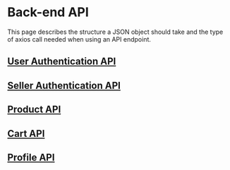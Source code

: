 # Back-end API
This page describes the structure a JSON object should take and the type of axios call needed when using an API endpoint.

## [User Authentication API](documentation/auth.md)
## [Seller Authentication API](documentation/auth.md)
## [Product API](documentation/product.md)
## [Cart API](documentation/cart.md)
## [Profile API](documentation/profile.md)